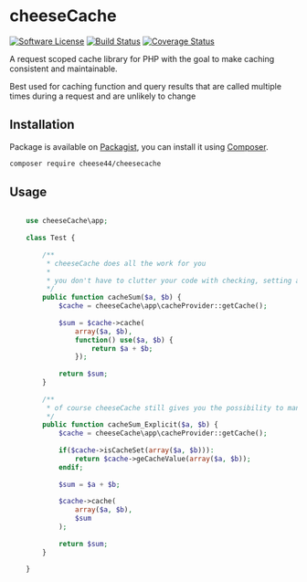 # cheeseCache

[![Software License](https://img.shields.io/badge/license-MIT-brightgreen.svg?style=flat-square)](LICENSE.txt)
[![Build Status](https://img.shields.io/travis/cheese44/cheesecache/master.svg?style=flat-square)](https://travis-ci.org/cheese44/cheeseCache)
[![Coverage Status](https://img.shields.io/codecov/c/github/cheese44/cheesecache.svg?style=flat-square)](https://codecov.io/github/cheese44/cheesecache)

A request scoped cache library for PHP with the goal to make caching consistent and maintainable.

Best used for caching function and query results that are called multiple times during a request and are unlikely to change

## Installation

Package is available on [Packagist](https://packagist.org/packages/cheese44/cheesecache), you can install it
using [Composer](http://getcomposer.org).

```bash
composer require cheese44/cheesecache
```

## Usage

```php

    use cheeseCache\app;
    
    class Test {
  
        /**
         * cheeseCache does all the work for you
         * 
         * you don't have to clutter your code with checking, setting and reading the cache yourself
         */
        public function cacheSum($a, $b) {
            $cache = cheeseCache\app\cacheProvider::getCache();
      
            $sum = $cache->cache(
                array($a, $b),
                function() use($a, $b) {
                    return $a + $b;
                });
        
            return $sum;
        }
    
        /**
         * of course cheeseCache still gives you the possibility to manually access these functionalities
         */
        public function cacheSum_Explicit($a, $b) {
            $cache = cheeseCache\app\cacheProvider::getCache();
      
            if($cache->isCacheSet(array($a, $b))):
                return $cache->geCacheValue(array($a, $b));
            endif;
      
            $sum = $a + $b;
      
            $cache->cache(
                array($a, $b),
                $sum
            );
      
            return $sum;
        }
  
    }
    
```
